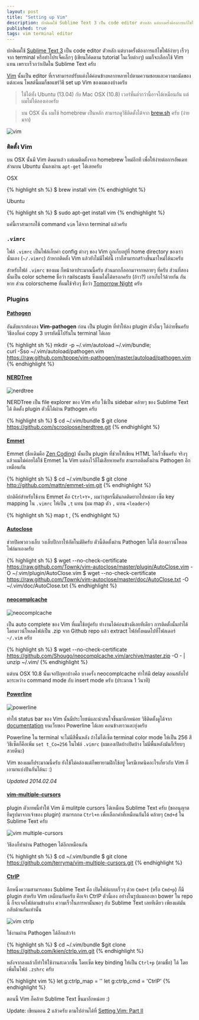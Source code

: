 ```yaml
---
layout: post
title: "Setting up Vim"
description: ปกติผมใช้ Sublime Text 3 เป็น code editor ตัวหลัก แต่บางครั้งต้องการแก้ไขไฟล์ง่ายๆ เร็วๆ จาก terminal หรือทำโปรเจ็คเล็กๆ (เขียนโค้ดตาม tutorial ในเว็บต่างๆ) ผมก็จะเลือกใช้ Vim แทน เพราะเร็วกว่าเปิดใน Sublime Text ครับ
published: true
tags: vim terminal editor
---
```


ปกติผมใช้ [Sublime Text 3](http://armno.in.th/2013/07/08/setting-up-sublime-text-3/) เป็น code editor ตัวหลัก แต่บางครั้งต้องการแก้ไขไฟล์ง่ายๆ เร็วๆ จาก terminal หรือทำโปรเจ็คเล็กๆ (เขียนโค้ดตาม tutorial ในเว็บต่างๆ) ผมก็จะเลือกใช้ Vim แทน เพราะเร็วกว่าเปิดใน Sublime Text ครับ

[Vim](http://www.vim.org/) นั้นเป็น editor ที่เราสามารถปรับแต่งได้ค่อนข้างหลากหลายไปตามความชอบและความถนัดของแต่ละคน โพสต์นี้ผมก็ขอแชร์วิธี set up Vim ของผมเองบ้างครับ

<blockquote><p>ใช้ได้ทั้ง Ubuntu (13.04) กับ Mac OSX (10.8) เวอร์ชั่นต่ำกว่านี้อาจได้เหมือนกัน แต่ผมไม่ได้ลองเองครับ</p></blockquote>

<blockquote><p>บน OSX นั้น ผมใช้ homebrew เป็นหลัก สามารถดูวิธีติดตั้งได้จาก <a href="http://brew.sh">brew.sh</a> ครับ (ง่ายมาก)</p></blockquote>

![vim](http://farm8.staticflickr.com/7337/9679791742_e1cae8d157_c.jpg)

### ติดตั้ง Vim

บน OSX นั้นมี Vim ติดมาแล้ว แต่ผมติดตั้งจาก homebrew ใหม่อีกที เพื่อให้ง่ายต่อการอัพเดท ส่วนบน Ubuntu นั้นลงผ่าน `apt-get` ได้เลยครับ

OSX

{% highlight sh %}
$ brew install vim
{% endhighlight %}

Ubuntu

{% highlight sh %}
$ sudo apt-get install vim
{% endhighlight %}

แค่นี้เราสามารถใช้ command `vim` ได้จาก terminal แล้วครับ

### `.vimrc`

ไฟล์ `.vimrc` เป็นไฟล์เก็บค่า config ต่างๆ ของ Vim ถูกเก็บอยู่ที่ home directory ของเรานั่นเอง (`~/.vimrc`) ถ้าหากติดตั้ง Vim แล้วยังไม่มีไฟล์นี้ เราก็สามารถสร้างขึ้นมาใหม่ได้นะครับ

สำหรับไฟล์ `.vimrc` ของผม ก็หน้าตาประมาณนี้ครับ ส่วนมากก็ลอกมาจากหลายๆ ที่ครับ ส่วนที่สองนั้นเป็น color scheme ชื่อว่า railscasts ซึ่งผมไม่ได้หรอกครับ (อ้าว?) เอาเก็บไว้ด้วยกัน กันหาย ส่วน colorscheme ที่ผมใช้จริงๆ ชื่อว่า [Tomorrow Night](https://github.com/chriskempson/tomorrow-theme) ครับ

<script src="https://gist.github.com/armno/2908559.js"></script>

### Plugins

#### [Pathogen](https://github.com/tpope/vim-pathogen)

อันดับแรกต้องลง **Vim-pathogen** ก่อน เป็น plugin ที่ทำให้ลง plugin ตัวอื่นๆ ได้ง่ายขึ้นครับ วิธีลงก็แค่ copy 3 บรรทัดนี้ไปรันใน terminal ได้เลย

{% highlight sh %}
mkdir -p ~/.vim/autoload ~/.vim/bundle; \
curl -Sso ~/.vim/autoload/pathogen.vim \
https://raw.github.com/tpope/vim-pathogen/master/autoload/pathogen.vim
{% endhighlight %}

#### [NERDTree](https://github.com/scrooloose/nerdtree)

![nerdtree](http://farm8.staticflickr.com/7396/9679791406_60985bce2e_o.png)

NERDTree เป็น file explorer ของ Vim ครับ ใช้เป็น sidebar คล้ายๆ ของ Sublime Text ได้ ติดตั้ง plugin ตัวนี้ได้ผ่าน Pathogen ครับ

{% highlight sh %}
$ cd ~/.vim/bundle
$ git clone https://github.com/scrooloose/nerdtree.git
{% endhighlight %}

#### [Emmet](http://mattn.github.io/emmet-vim/)

Emmet (ชื่อเดิมคือ [Zen Coding](http://armno.in.th/2012/11/06/emmet-zen-coding-replacement/)) นั้นเป็น plugin ที่ช่วยให้เขียน HTML ได้เร็วขึ้นครับ จริงๆ แล้วผมไม่ค่อยได้ใช้ Emmet ใน Vim แต่ลงไว้ก็ไม่เสียหายครับ สามารถติดตั้งผ่าน Pathogen อีกเหมือนกัน

{% highlight sh %}
$ cd ~/.vim/bundle
$ git clone http://github.com/mattn/emmet-vim.git
{% endhighlight %}

ปกติคีย์สำหรับใช้งาน Emmet คือ `Ctrl+Y+,` ผมว่าสูตรนี้มันกดติดยากไปหน่อย เซ็ต key mapping ใน `.vimrc` ให้เป็น `,t` แทน (ผม map ตัว `,` แทน `<leader>`)

{% highlight sh %}
map <leader>t <C-y>,
{% endhighlight %}

#### [Autoclose](https://github.com/Townk/vim-autoclose)

ช่วยปิดพวกวงเล็บ วงเล็บปีกกาให้อัตโนมัติครับ ตัวนี้ติดตั้งผ่าน Pathogen ไม่ได้ ต้องดาวน์โหลดไฟล์มาเองครับ

{% highlight sh %}
$ wget --no-check-certificate https://raw.github.com/Townk/vim-autoclose/master/plugin/AutoClose.vim -O ~/.vim/plugin/AutoClose.vim
$ wget --no-check-certificate https://raw.github.com/Townk/vim-autoclose/master/doc/AutoClose.txt -O ~/.vim/doc/AutoClose.txt
{% endhighlight %}

#### [neocomplcache](https://github.com/Shougo/neocomplcache.vim)

![neocomplcache](http://farm4.staticflickr.com/3689/9679852438_c0db1272a3_o.png)

เป็น auto complete ของ Vim ที่ผมใช้อยู่ครับ ทำงานได้ค่อนข้างดีเลยทีเดียว การติดตั้งนั้นทำได้โดยดาวน์โหลดไฟล์เป็น .zip จาก Github repo แล้ว extract ไฟล์ทั้งหมดไปที่โฟลเดอร์ `~/.vim` ครับ

{% highlight sh %}
$ wget --no-check-certificate https://github.com/Shougo/neocomplcache.vim/archive/master.zip -O - | unzip ~/.vim/
{% endhighlight %}

แต่บน OSX 10.8 นั้นเจอปัญหาบ้างคือ บางครั้ง neocomplcache ทำให้มี delay ตอนสลับไปมาระหว่าง command mode กับ insert mode ครับ (ประมาณ 1 วินาที)

#### [Powerline](https://github.com/Lokaltog/powerline)

![powerline](http://farm4.staticflickr.com/3797/9676557587_90c9c8c01e_c.jpg)

ทำให้ status bar ของ Vim นั้นมีประโยชน์และน่าสนใจขึ้นมาอีกหน่อย วิธีติดตั้งดูได้จาก [documentation](https://powerline.readthedocs.org/en/latest/overview.html#installation) บนเว็บของ Powerline ได้เลย คอนข้างยาวและยุ่งครับ

Powerline ใน terminal จะไม่มีสีพื้นหลัง ถ้าไม่ได้เซ็ต terminal color mode ให้เป็น 256 สี วิธีเซ็ตก็คือเพิ่ม `set t_Co=256` ในไฟล์ `.vimrc` (ผมเองเปิดบ้างปิดบ้าง ไม่มีพื้นหลังมันก็เรียบๆ สวยดีนะ)

Vim ของผมก็ประมาณนี้ครับ ยังใช้ไม่คล่องแต่ก็พยายามฝึกใช้อยู่ ใครมีเทคนิคอะไรเกี่ยวกับ Vim ก็เอามาแบ่งปันกันได้นะ :)

_Updated 2014.02.04_

#### [vim-multiple-cursors](https://github.com/terryma/vim-multiple-cursors)

plugin ตัวเทพนี้ทำให้ Vim มี mulitple cursors ได้เหมือน Sublime Text ครับ (ขออนุญาตยืมรูปมาจากเจ้าของ plugin) สามารถกด `Ctrl+n` เพื่อเลือกคำที่เหมือนกันได้ คล้ายๆ `Cmd+d` ใน Sublime Text ครับ

![vim multiple-cursors](https://raw.github.com/terryma/vim-multiple-cursors/master/assets/example1.gif)

วิธีลงก็ทำผ่าน Pathogen ได้อีกเหมือนกัน

{% highlight sh %}
$ cd ~/.vim/bundle
$ git clone https://github.com/terryma/vim-multiple-cursors.git
{% endhighlight %}

#### [CtrlP](https://github.com/kien/ctrlp.vim)

อีกหนึ่งความสามารถของ Sublime Text คือ เปิดไฟล์แบบเร็วๆ ด้วย `Cmd+t` (หรือ `Cmd+p`) ก็มี plugin สำหรับ Vim เหมือนกันครับ คือเจ้า CtrlP ตัวนี้เอง อย่างในรูปผมลองหา bower ใน repo นี้ ก็จะเจอไฟล์ตามข้างล่าง ความเร็วในการหานั้นพอๆ กับ Sublime Text เลยทีเดียว เพียงแต่มันกลับด้านกันเท่านั้น

![vim ctrlp](http://farm8.staticflickr.com/7307/12290596375_dc2ae27dd8_c.jpg)

ใช้งานผ่าน Pathogen ได้อีกแล้วจ้า

{% highlight sh %}
$ cd ~/.vim/bundle
$git clone https://github.com/kien/ctrlp.vim.git
{% endhighlight %}

หลังจากลงแล้วก็ทำให้ใช้งานสะดวกขึ้น โดยเซ็ต key binding ให้เป็น `Ctrl+p` (ตามชื่อ) ได้ โดยเพิ่มในไฟล์ `.zshrc` ครับ

{% highlight vim %}
let g:ctrlp_map = '<c-p>'
let g:ctrlp_cmd = 'CtrlP'
{% endhighlight %}

ตอนนี้ Vim ก็คล้าย Sublime Text ขึ้นมาอีกหน่อย :)

Update: เขียนตอน 2 แล้วครับ ตามไปอ่านได้ที่ [Setting Vim: Part II](http://armno.github.io/2015/02/26/setting-up-vim-part-2/)
